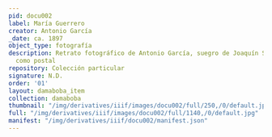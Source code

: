 ```yaml
---
pid: docu002
label: María Guerrero
creator: Antonio García
_date: ca. 1897
object_type: fotografía
description: Retrato fotográfico de Antonio García, suegro de Joaquín Sorolla, adaptado
  como postal
repository: Colección particular
signature: N.D.
order: '01'
layout: damaboba_item
collection: damaboba
thumbnail: "/img/derivatives/iiif/images/docu002/full/250,/0/default.jpg"
full: "/img/derivatives/iiif/images/docu002/full/1140,/0/default.jpg"
manifest: "/img/derivatives/iiif/docu002/manifest.json"
---
```

